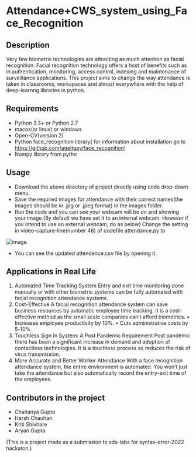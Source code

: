 # Attendance+CWS_system_using_Face_Recognition
## Description
Very few biometric technologies are attracting as much attention as facial recognition. Facial recognition technology offers a host of benefits such as in authentication, monitoring, access control, indexing and maintenance of surveillance applications. This project aims to change the way attendance is taken in classrooms, workspaces and almost everywhere with the help of deep-learnng libraries in python.

## Requirements
- Python 3.3+ or Python 2.7
- macos(or linux) or windows 
- Open-CV(version 2)
- Python face_recognition library( for information about installation go to https://github.com/ageitgey/face_recognition)
- Numpy library from pythn

## Usage
- Download the above directory of project directly using code drop-down menu.
- Save the required images for attendance with their correct names(the images should be in .jpg or .jpeg format) in the images folder.
- Run the code and you can see your webcam will be on and showing your image.(By default we have set it to an internal webcam. However if you intend to use an external webcam, do as below)
Change the setting in video-capture-line(number 46) of codefile attendance.py to

 ![image](https://user-images.githubusercontent.com/97878444/158023679-2c25e411-e37e-43c9-861b-5a3ae633fe92.png)

- You can see the updated attendence.csv file by opening it.

## Applications in Real Life
1. Automated Time Tracking System
Entry and exit time monitoring done manually or with other biometric systems can be fully automated with facial recognition attendance systems. 
2. Cost-Effective
A facial recognition attendance system can save business resources by automatic employee time tracking. It is a cost-effective method as the small scale companies can’t afford biometrics. 
•	Increases employee productivity by 10%.
•	Cuts administrative costs by 5-10%.
3. Touchless Sign In System: A Post Pandemic Requirement
Post pandemic there has been a significant increase in demand and adoption of contactless technologies. It is a touchless process so reduces the risk of virus transmission.
5. More Accurate and Better Worker Attendance
With a face recognition attendance system, the entire environment is automated. You won’t just take the attendance but also automatically record the entry-exit time of the employees. 

## Contributors in the project
- Chaitanya Gupta
- Harsh Chauhan
- Kriti Shivhare
- Aryan Gupta

(This is a project made as a submission to sds-labs for syntax-error-2022 hackaton.)
